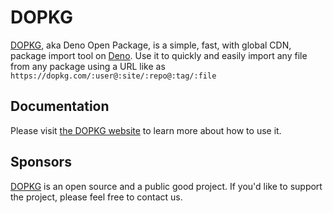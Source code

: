 # DOPKG

[DOPKG](https://dopkg.com), aka Deno Open Package, is a simple, fast, with global CDN, package import tool on [Deno](https://deno.land). Use it to quickly and easily import any file from any package using a URL like as `https://dopkg.com/:user@:site/:repo@:tag/:file`


## Documentation

Please visit [the DOPKG website](https://dopkg.com) to learn more about how to use it.

## Sponsors

[DOPKG](https://dopkg.com) is an open source and a public good project. If you'd like to support the project, please feel free to contact us.
